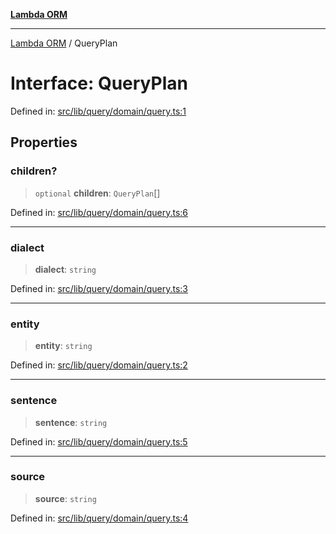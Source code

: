 [**Lambda ORM**](../README.md)

***

[Lambda ORM](../README.md) / QueryPlan

# Interface: QueryPlan

Defined in: [src/lib/query/domain/query.ts:1](https://github.com/lambda-orm/lambdaorm-base/blob/54d568062b637a6aed5442a048b140146d1f573b/src/lib/query/domain/query.ts#L1)

## Properties

### children?

> `optional` **children**: `QueryPlan`[]

Defined in: [src/lib/query/domain/query.ts:6](https://github.com/lambda-orm/lambdaorm-base/blob/54d568062b637a6aed5442a048b140146d1f573b/src/lib/query/domain/query.ts#L6)

***

### dialect

> **dialect**: `string`

Defined in: [src/lib/query/domain/query.ts:3](https://github.com/lambda-orm/lambdaorm-base/blob/54d568062b637a6aed5442a048b140146d1f573b/src/lib/query/domain/query.ts#L3)

***

### entity

> **entity**: `string`

Defined in: [src/lib/query/domain/query.ts:2](https://github.com/lambda-orm/lambdaorm-base/blob/54d568062b637a6aed5442a048b140146d1f573b/src/lib/query/domain/query.ts#L2)

***

### sentence

> **sentence**: `string`

Defined in: [src/lib/query/domain/query.ts:5](https://github.com/lambda-orm/lambdaorm-base/blob/54d568062b637a6aed5442a048b140146d1f573b/src/lib/query/domain/query.ts#L5)

***

### source

> **source**: `string`

Defined in: [src/lib/query/domain/query.ts:4](https://github.com/lambda-orm/lambdaorm-base/blob/54d568062b637a6aed5442a048b140146d1f573b/src/lib/query/domain/query.ts#L4)
